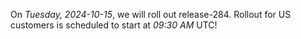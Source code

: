 On *Tuesday, 2024-10-15*, we will roll out release-284.
Rollout for US customers is scheduled to start at *09:30 AM* UTC!
